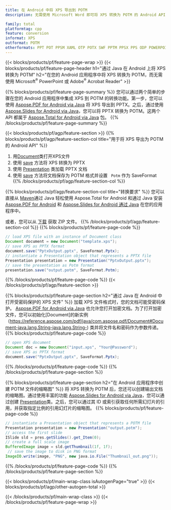 ```yaml
---
title: 在 Android 中将 XPS 导出到 POTM
description: 无需使用 Microsoft Word 即可将 XPS 转换为 POTM 的 Android API

family: total
platformtag: cpp
feature: conversion
informat: XPS
outformat: POTM
otherformats: PPT POT PPSM XAML OTP POTX SWF PPTM PPSX PPS ODP POWERPOINT
---
```

{{< blocks/products/pf/feature-page-wrap >}}
{{< blocks/products/pf/feature-page-header h1="通过 Java 在 Android 上将 XPS 转换为 POTM" h2="在您的 Android 应用程序中将 XPS 转换为 POTM，而无需使用 Microsoft<sup>&reg;</sup> PowerPoint 或 Adobe<sup>&reg;</sup> Acrobat Reader" >}}

{{% blocks/products/pf/feature-page-summary %}}
您可以通过两个简单的步骤在您的 Android 应用程序中集成 XPS 到 POTM 的转换功能。第一步，您可以使用 [Aspose.PDF for Android via Java](https://products.aspose.com/pdf/android-java/) 将 XPS 导出到 PPTX。之后，通过使用 [Aspose.Slides for Android via Java](https://products.aspose.com/slides/android-java/)，您可以将 PPTX 转换为 POTM。这两个 API 都属于 [Aspose.Total for Android via Java](https://products.aspose.com/total/android-java/) 包。 
{{% /blocks/products/pf/feature-page-summary  %}}

{{< blocks/products/pf/agp/feature-section >}}
{{% blocks/products/pf/agp/feature-section-col title="用于将 XPS 导出为 POTM 的 Android API" %}}
1. 用[Document](https://reference.aspose.com/pdf/java/com.aspose.pdf/Document)类打开XPS文件
2. 使用 [save](https://reference.aspose.com/pdf/java/com.aspose.pdf/Document#save-java.lang.String-int-) 方法将 XPS 转换为 PPTX
3. 使用 [Presentation](https://reference.aspose.com/slides/java/com.aspose.slides/Presentation) 类加载 PPTX 文档
4. 使用 [save](https://reference.aspose.com/slides/java/com.aspose.slides/Presentation#save-java.lang.String-int-) 方法将文档保存为 POTM 格式并设置 ` Potm` 作为 SaveFormat
{{% /blocks/products/pf/agp/feature-section-col %}}

{{% blocks/products/pf/agp/feature-section-col title="转换要求" %}}
您可以直接从 [Maven](https://releases.aspose.com/total/java/)通过 Java 轻松使用 Aspose.Total for Android 和通过 Java 安装 [Aspose.PDF for Android](https://docs.aspose.com/pdf/androidjava/installation/) 和 [Aspose.Slides for Android 通过 Java](https://docs.aspose.com/slides/androidjava/install-aspose-slides-for-android-via-java/) 在您的应用程序中。

或者，您可以从 [下载](https://releases.aspose.com/total/androidjava) 获取 ZIP 文件。
{{% /blocks/products/pf/agp/feature-section-col %}}
{{% blocks/products/pf/feature-page-code %}}

```java
// load XPS file with an instance of Document class
Document document = new Document("template.xps");
// save XPS as PPTX format 
document.save("PptxOutput.pptx", SaveFormat.Pptx); 
// instantiate a Presentation object that represents a PPTX file
Presentation presentation = new Presentation("PptxOutput.pptx");
// save the presentation as Potm format
presentation.save("output.potm", SaveFormat.Potm);   
```


{{% /blocks/products/pf/feature-page-code %}}
{{< /blocks/products/pf/agp/feature-section >}}

{{% blocks/products/pf/feature-page-section  h2="通过 Java 在 Android 中打开受密码保护的 XPS 文件" %}}
加载 XPS 文件格式时，您的文档可能受密码保护。 [Aspose.PDF for Android via Java](https://products.aspose.com/pdf/android-java/) 也允许您打开加密文档。为了打开加密文件，您可以初始化[Document]的新实例（https://reference.aspose.com/pdf/java/com.aspose.pdf/Document#Document-java.lang.String-java.lang.String-) 类并将文件名和密码作为参数传递。
{{% blocks/products/pf/feature-page-code %}}

```java
// open XPS document
Document doc = new Document("input.xps", "Your@Password");
// save XPS as PPTX format 
document.save("PptxOutput.pptx", SaveFormat.Pptx); 

```

{{% /blocks/products/pf/feature-page-code  %}}
{{% /blocks/products/pf/feature-page-section %}}

{{% blocks/products/pf/feature-page-section  h2="在 Android 应用程序中创建 POTM 文件的缩略图" %}}
将 XPS 转换为 POTM 后，您还可以创建输出文档的缩略图。通过使用丰富的功能 [Aspose.Slides for Android via Java](https://products.aspose.com/slides/android-java/)，您可以通过创建 [Presentation](https://reference.aspose.com/slides/java/com.aspose.slides/Presentation)类。之后，您可以通过其 ID 或索引获取任何所需幻灯片的引用，并获取指定比例的引用幻灯片的缩略图。
{{% blocks/products/pf/feature-page-code %}}

```java
// instantiate a Presentation object that represents a POTM file
Presentation presentation = new Presentation("output.potm");
// access the first slide
ISlide sld = pres.getSlides().get_Item(0);
// create a full scale image
BufferedImage image = sld.getThumbnail(1f, 1f);
 // save the image to disk in PNG format
ImageIO.write(image, "PNG", new java.io.File("Thumbnail_out.png"));
```

{{% /blocks/products/pf/feature-page-code  %}}
{{% /blocks/products/pf/feature-page-section %}}

{{< blocks/products/pf/main-wrap-class isAutogenPage="true" >}}
{{< blocks/products/pf/agp/other-autogen-total >}}

{{< /blocks/products/pf/main-wrap-class >}}
{{< /blocks/products/pf/feature-page-wrap >}}